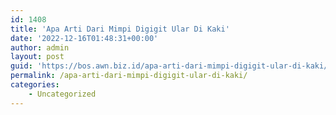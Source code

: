 ```yaml
---
id: 1408
title: 'Apa Arti Dari Mimpi Digigit Ular Di Kaki'
date: '2022-12-16T01:48:31+00:00'
author: admin
layout: post
guid: 'https://bos.awn.biz.id/apa-arti-dari-mimpi-digigit-ular-di-kaki/'
permalink: /apa-arti-dari-mimpi-digigit-ular-di-kaki/
categories:
    - Uncategorized
---
```


